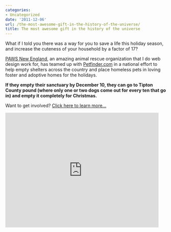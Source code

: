 ```yaml
---
categories:
- Uncategorized
date: '2011-12-06'
url: /the-most-awesome-gift-in-the-history-of-the-universe/
title: The most awesome gift in the history of the universe
---
```


What if I told you there was a way for you to save a life this holiday season, and increase the cuteness of your household by a factor of 17?

<a href="http://pawsnewengland.com/">PAWS New England</a>, an amazing animal rescue organization that I do web design work for, has teamed up with <a href="http://www.petfinder.com">Petfinder.com</a> in a national effort to help empty shelters across the country and place homeless pets in loving foster and adoptive homes for the holidays.

<strong>If they empty their sanctuary by December 10, they can go to Tipton County pound (where only one or two dogs come out for every ten that go in) and empty it completely for Christmas.</strong>

Want to get involved? <a href="http://www.pawsnewengland.com/foster-a-lonely-pet-for-the-holidays/">Click here to learn more...</a>

<iframe class="alignc" width="480" height="360" src="https://www.youtube.com/embed/rDWZXDKvc5E?rel=0" frameborder="0" allowfullscreen></iframe>